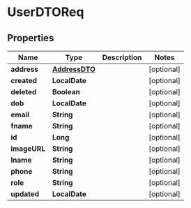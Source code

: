 

# UserDTOReq

## Properties

Name | Type | Description | Notes
------------ | ------------- | ------------- | -------------
**address** | [**AddressDTO**](AddressDTO.md) |  |  [optional]
**created** | **LocalDate** |  |  [optional]
**deleted** | **Boolean** |  |  [optional]
**dob** | **LocalDate** |  |  [optional]
**email** | **String** |  |  [optional]
**fname** | **String** |  |  [optional]
**id** | **Long** |  |  [optional]
**imageURL** | **String** |  |  [optional]
**lname** | **String** |  |  [optional]
**phone** | **String** |  |  [optional]
**role** | **String** |  |  [optional]
**updated** | **LocalDate** |  |  [optional]



